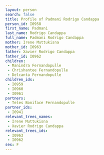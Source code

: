 ```yaml
---
layout: person
search: false
title: Profile of Padmani Rodrigo Candappa
person_id: I0958
first_name: Padmani
last_name: Rodrigo Candappa
full_name: Padmani Rodrigo Candappa
mother: Irene Muttukisna
mother_id: I0963
father: Xavier Rodrigo Candappa
father_id: I0962
children:
 - Manindra Fernandopulle
 - Chrishantee Fernandopulle
 - Delcanta Fernandopulle
children_ids:
 - I0959
 - I0960
 - I0961
partners:
 - Teles Boniface Fernandopulle
partner_ids:
 - I0941
relevant_trees_names:
 - Irene Muttukisna
 - Xavier Rodrigo Candappa
relevant_trees_ids:
 - I0963
 - I0962
sex: F
---
```


